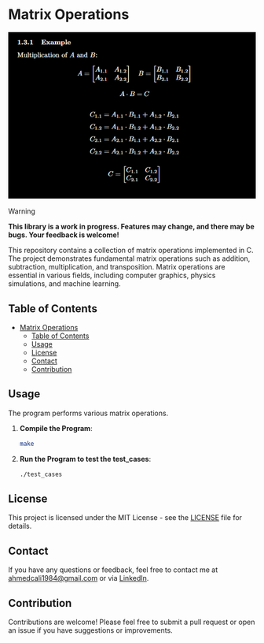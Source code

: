 # Matrix Operations

<p align="center">
    <a href="https://github.com/ahmedcali84/matrix/tree/main/src">
        <img src="background.png">
    </a>
</p>


> [!WARNING]
> **This library is a work in progress. Features may change, and there may be bugs. Your feedback is welcome!**

This repository contains a collection of matrix operations implemented in C. The project demonstrates fundamental matrix operations such as addition, subtraction, multiplication, and transposition. Matrix operations are essential in various fields, including computer graphics, physics simulations, and machine learning.

## Table of Contents

- [Matrix Operations](#matrix-operations)
  - [Table of Contents](#table-of-contents)
  - [Usage](#usage)
  - [License](#license)
  - [Contact](#contact)
  - [Contribution](#contribution)

## Usage

The program performs various matrix operations.

1. **Compile the Program**:
    ```bash
    make
    ```

2. **Run the Program to test the test_cases**:
    ```bash
    ./test_cases
    ```

## License

This project is licensed under the MIT License - see the [LICENSE](LICENSE) file for details.

## Contact

If you have any questions or feedback, feel free to contact me at [ahmedcali1984@gmail.com](mailto:ahmedcali1984@gmail.com) or via [LinkedIn](https://www.linkedin.com/in/ahmed-ali-99055728b/).

## Contribution

Contributions are welcome! Please feel free to submit a pull request or open an issue if you have suggestions or improvements.
